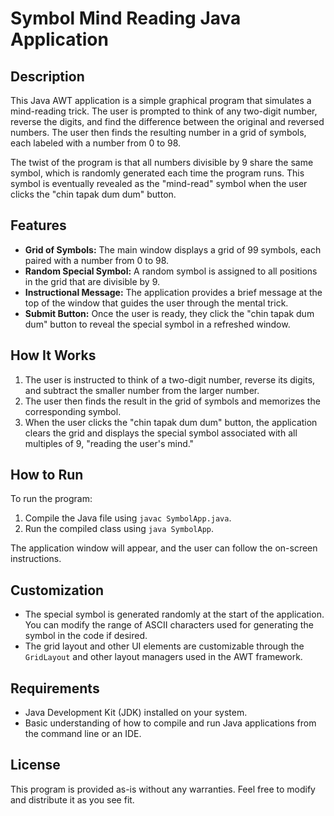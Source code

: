 # Symbol Mind Reading Java Application

## Description

This Java AWT application is a simple graphical program that simulates a mind-reading trick. The user is prompted to think of any two-digit number, reverse the digits, and find the difference between the original and reversed numbers. The user then finds the resulting number in a grid of symbols, each labeled with a number from 0 to 98. 

The twist of the program is that all numbers divisible by 9 share the same symbol, which is randomly generated each time the program runs. This symbol is eventually revealed as the "mind-read" symbol when the user clicks the "chin tapak dum dum" button.

## Features

- **Grid of Symbols:** The main window displays a grid of 99 symbols, each paired with a number from 0 to 98.
- **Random Special Symbol:** A random symbol is assigned to all positions in the grid that are divisible by 9.
- **Instructional Message:** The application provides a brief message at the top of the window that guides the user through the mental trick.
- **Submit Button:** Once the user is ready, they click the "chin tapak dum dum" button to reveal the special symbol in a refreshed window.

## How It Works

1. The user is instructed to think of a two-digit number, reverse its digits, and subtract the smaller number from the larger number.
2. The user then finds the result in the grid of symbols and memorizes the corresponding symbol.
3. When the user clicks the "chin tapak dum dum" button, the application clears the grid and displays the special symbol associated with all multiples of 9, "reading the user's mind."

## How to Run

To run the program:

1. Compile the Java file using `javac SymbolApp.java`.
2. Run the compiled class using `java SymbolApp`.

The application window will appear, and the user can follow the on-screen instructions.

## Customization

- The special symbol is generated randomly at the start of the application. You can modify the range of ASCII characters used for generating the symbol in the code if desired.
- The grid layout and other UI elements are customizable through the `GridLayout` and other layout managers used in the AWT framework.

## Requirements

- Java Development Kit (JDK) installed on your system.
- Basic understanding of how to compile and run Java applications from the command line or an IDE.

## License

This program is provided as-is without any warranties. Feel free to modify and distribute it as you see fit.

